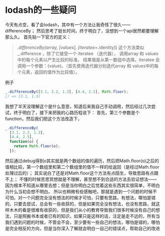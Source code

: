 # lodash的一些疑问

今天有点空，看了会lodash，其中有一个方法让我奇怪了很久——differenceBy；
然后思考了挺长时间，终于明白了，没想到一个api居然都要理解那么久。
首先贴一下官方的定义：
> _.differenceBy(array, [values], [iteratee=_.identity])
> 这个方法类似_.difference ，除了它接受一个 iteratee （迭代器）， 调用array 和 values 中的每个元素以产生比较的标准。 结果值是从第一数组中选择。iteratee 会调用一个参数：(value)。（首先使用迭代器分别迭代array 和 values中的每个元素，返回的值作为比较值）。

例子

```jsx
_.differenceBy([3.1, 2.2, 1.3], [4.4, 2.5], Math.floor);
// => [3.1, 1.3]
```

我想了半天没理解这个是什么意思，知道后来我自己手动调用，然后经过几次尝试，终于明白了，接下来把我的心路历程说下：
首先，第三个参数是个function，然后我们把这个方法改造下，

```jsx
_.differenceBy(
  [3.1, 2.2, 1.3],
  [4.4, 2.5],
  function(o) {
    return Math.floor(o);
  });
```

然后通过debug得到o其实就是两个数组的值的遍历，然后把Math.floor(o)之后的值相比较，第一个数组里和第二个数组里的值不一样的给返回（是经过Math.floor处理过后的）；
其实说白了还是对Math.floor这个方法有点陌生，导致思路有点跟不上；
不懂的时候苦思冥想就是不理解，甚至想不到合适的方法去验证想法——因为根本不知道从哪里去想；但是当你明白之后觉着这些东西其实很简单，不明白为什么当初会想不明白。
所以也稍微有些感触吧，那就是遇到一个问题的时候不可怕，对一个问题完全没有想法的时候才可怕，只要有思路，有想法，哪怕是错的，只要去尝试，总会有一些收获的，但是如果完全没有想法，也没有思路，就这样木木的看是很难有收获的，但是我们从小的教育导致我们很多时候没有自己的想法，只是照搬书本或者已有的知识，如果只是这样的话，注定是走不远的，所有当我们遇到问题的时候，不管会不会，至少要有一些自己的想法，哪怕是错的，哪怕是完全相反的方向，但是当你深入了解就会明白一自己的错误点，帮助自己的改进
